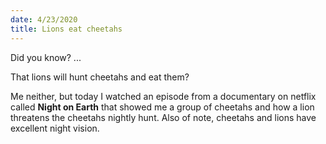 ```yaml
---
date: 4/23/2020
title: Lions eat cheetahs
---
```


Did you know? ...

That lions will hunt cheetahs and eat them?

Me neither, but today I watched an episode from a documentary on netflix called **Night on Earth** that
showed me a group of cheetahs and how a lion threatens the cheetahs nightly hunt. Also of note, cheetahs
and lions have excellent night vision.

